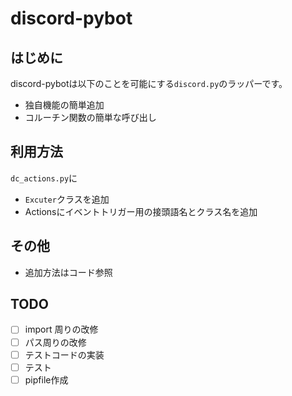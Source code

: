 # discord-pybot

## はじめに
discord-pybotは以下のことを可能にする`discord.py`のラッパーです。
- 独自機能の簡単追加
- コルーチン関数の簡単な呼び出し

## 利用方法
`dc_actions.py`に
- `Excuter`クラスを追加
- Actionsにイベントトリガー用の接頭語名とクラス名を追加

## その他
- 追加方法はコード参照

## TODO
- [ ] import 周りの改修
- [ ] パス周りの改修
- [ ] テストコードの実装
- [ ] テスト
- [ ] pipfile作成
